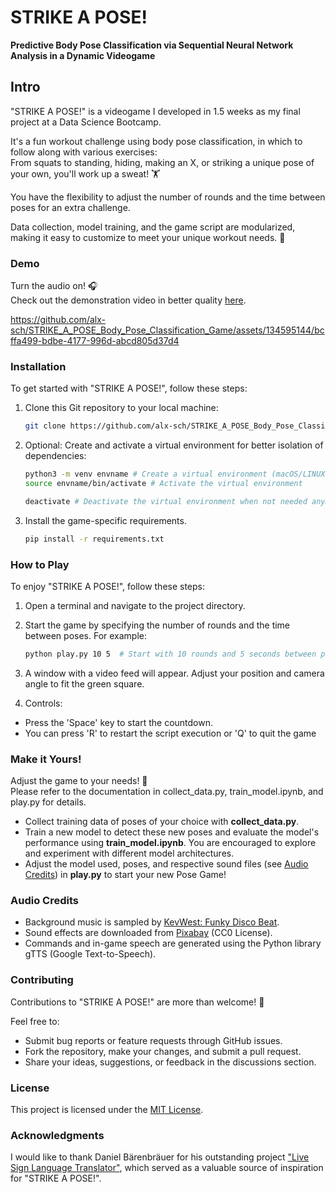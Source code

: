 # STRIKE A POSE! 
**Predictive Body Pose Classification via Sequential Neural Network Analysis in a Dynamic Videogame**

## Intro 
"STRIKE A POSE!" is a videogame I developed in 1.5 weeks as my final project at a Data Science Bootcamp.   

It's a fun workout challenge using body pose classification, in which to follow along with various exercises:   
From squats to standing, hiding, making an X, or striking a unique pose of your own, you'll work up a sweat! 🏋️   

You have the flexibility to adjust the number of rounds and the time between poses for an extra challenge.    

Data collection, model training, and the game script are modularized, making it easy to customize to meet your unique workout needs. 💪  

### Demo
Turn the audio on! 🎧  
Check out the demonstration video in better quality [here](https://www.loom.com/share/c715db6d054c44cab8a703be838f9201?sid=b5d8c26a-da8b-4349-9043-285fca207493).

https://github.com/alx-sch/STRIKE_A_POSE_Body_Pose_Classification_Game/assets/134595144/bcffa499-bdbe-4177-996d-abcd805d37d4

### Installation

To get started with "STRIKE A POSE!", follow these steps:

1. Clone this Git repository to your local machine:
   ```bash
   git clone https://github.com/alx-sch/STRIKE_A_POSE_Body_Pose_Classification_Game).git

2. Optional: Create and activate a virtual environment for better isolation of dependencies:
    ```bash
    python3 -m venv envname # Create a virtual environment (macOS/LINUX)
    source envname/bin/activate # Activate the virtual environment

    deactivate # Deactivate the virtual environment when not needed anymore

3. Install the game-specific requirements.
    ```bash
    pip install -r requirements.txt

### How to Play
To enjoy "STRIKE A POSE!", follow these steps:

1. Open a terminal and navigate to the project directory.

2. Start the game by specifying the number of rounds and the time between poses. For example:

   ```bash
   python play.py 10 5  # Start with 10 rounds and 5 seconds between poses

3. A window with a video feed will appear. Adjust your position and camera angle to fit the green square.
   
4. Controls:
  - Press the 'Space' key to start the countdown.
  - You can press 'R' to restart the script execution or 'Q' to quit the game

### Make it Yours!
Adjust the game to your needs! 💪     
Please refer to the documentation in collect_data.py, train_model.ipynb, and play.py for details.
- Collect training data of poses of your choice with **collect_data.py**.
- Train a new model to detect these new poses and evaluate the model's performance using **train_model.ipynb**. You are encouraged to explore and experiment with different model architectures.
- Adjust the model used, poses, and respective sound files (see [Audio Credits](#audio-credits)) in **play.py** to start your new Pose Game!

### Audio Credits
- Background music is sampled by [KevWest: Funky Disco Beat](https://www.looperman.com/loops/detail/332124/funky-disco-beat-free-123bpm-disco-drum-loop).
- Sound effects are downloaded from [Pixabay](https://pixabay.com/) (CC0 License).
- Commands and in-game speech are generated using the Python library gTTS (Google Text-to-Speech).

### Contributing
Contributions to "STRIKE A POSE!" are more than welcome! 🤗  

Feel free to:
  - Submit bug reports or feature requests through GitHub issues.
  - Fork the repository, make your changes, and submit a pull request.
  - Share your ideas, suggestions, or feedback in the discussions section.

### License
This project is licensed under the [MIT License](LICENSE).

### Acknowledgments

I would like to thank Daniel Bärenbräuer for his outstanding project ["Live Sign Language Translator"](https://github.com/d-db/SPICED_Final_Project_Live_Sign_Language_Translator__LSTM_Neural_Network),  which served as a valuable source of inspiration for "STRIKE A POSE!".
